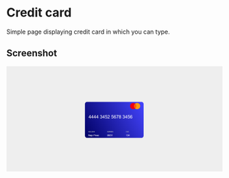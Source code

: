 # Credit card

Simple page displaying credit card in which you can type.

## Screenshot

![Screenshot](https://github.com/NejcPivec/Credit-card/blob/master/img/mainpng.png)
